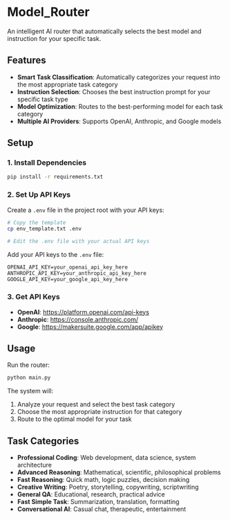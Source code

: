 # Model_Router

An intelligent AI router that automatically selects the best model and instruction for your specific task.

## Features

- **Smart Task Classification**: Automatically categorizes your request into the most appropriate task category
- **Instruction Selection**: Chooses the best instruction prompt for your specific task type
- **Model Optimization**: Routes to the best-performing model for each task category
- **Multiple AI Providers**: Supports OpenAI, Anthropic, and Google models

## Setup

### 1. Install Dependencies

```bash
pip install -r requirements.txt
```

### 2. Set Up API Keys

Create a `.env` file in the project root with your API keys:

```bash
# Copy the template
cp env_template.txt .env

# Edit the .env file with your actual API keys
```

Add your API keys to the `.env` file:

```env
OPENAI_API_KEY=your_openai_api_key_here
ANTHROPIC_API_KEY=your_anthropic_api_key_here
GOOGLE_API_KEY=your_google_api_key_here
```

### 3. Get API Keys

- **OpenAI**: https://platform.openai.com/api-keys
- **Anthropic**: https://console.anthropic.com/
- **Google**: https://makersuite.google.com/app/apikey

## Usage

Run the router:

```bash
python main.py
```

The system will:
1. Analyze your request and select the best task category
2. Choose the most appropriate instruction for that category
3. Route to the optimal model for your task

## Task Categories

- **Professional Coding**: Web development, data science, system architecture
- **Advanced Reasoning**: Mathematical, scientific, philosophical problems
- **Fast Reasoning**: Quick math, logic puzzles, decision making
- **Creative Writing**: Poetry, storytelling, copywriting, scriptwriting
- **General QA**: Educational, research, practical advice
- **Fast Simple Task**: Summarization, translation, formatting
- **Conversational AI**: Casual chat, therapeutic, entertainment